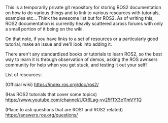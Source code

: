 This is a temporarily private git repository for storing ROS2 documentation on how to do various things and to link to various resources with tutorials, examples etc... Think the awesome list but for ROS2. As of writing this, ROS2 documentation is currently heavily scattered across forums with only a small portion of it being on the wiki.

 On that note, if you have links to a set of resources or a particularly good tutorial, make an issue and we'll look into adding it.
 
There aren't any standardized books or tutorials to learn ROS2, so the best way to learn it is through observation of demos, asking the ROS awnsers community for help when you get stuck, and testing it out your self!

List of resources:

(Official wiki)
https://index.ros.org/doc/ros2/

(Has ROS2 tutorials that cover some topics)
https://www.youtube.com/channel/UCt6Lag-vv25fTX3e11mVY1Q

(Place to ask questions that are ROS1 and ROS2 related)
https://answers.ros.org/questions/
